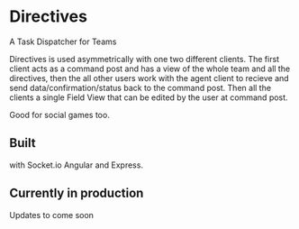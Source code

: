 # Directives
A Task Dispatcher for Teams

Directives is used asymmetrically with one two different clients. The first client acts as a command post and has a view of the whole team and all the directives, then the all other users work with the agent client to recieve and send data/confirmation/status back to the  command post. Then all the clients a single Field View that can be edited by the user at command post. 

Good for social games too.

## Built
with Socket.io Angular and Express.

## Currently in production
Updates to come soon
